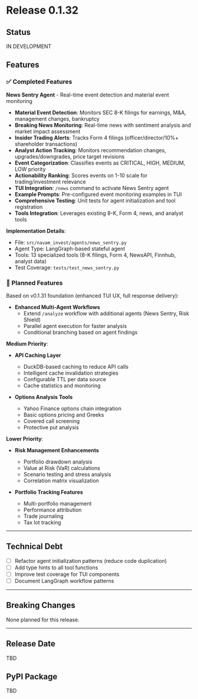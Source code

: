 # Release 0.1.32

## Status
IN DEVELOPMENT

## Features

### ✅ Completed Features

**News Sentry Agent** - Real-time event detection and material event monitoring
- **Material Event Detection**: Monitors SEC 8-K filings for earnings, M&A, management changes, bankruptcy
- **Breaking News Monitoring**: Real-time news with sentiment analysis and market impact assessment
- **Insider Trading Alerts**: Tracks Form 4 filings (officer/director/10%+ shareholder transactions)
- **Analyst Action Tracking**: Monitors recommendation changes, upgrades/downgrades, price target revisions
- **Event Categorization**: Classifies events as CRITICAL, HIGH, MEDIUM, LOW priority
- **Actionability Ranking**: Scores events on 1-10 scale for trading/investment relevance
- **TUI Integration**: `/news` command to activate News Sentry agent
- **Example Prompts**: Pre-configured event monitoring examples in TUI
- **Comprehensive Testing**: Unit tests for agent initialization and tool registration
- **Tools Integration**: Leverages existing 8-K, Form 4, news, and analyst tools

**Implementation Details**:
- File: `src/navam_invest/agents/news_sentry.py`
- Agent Type: LangGraph-based stateful agent
- Tools: 13 specialized tools (8-K filings, Form 4, NewsAPI, Finnhub, analyst data)
- Test Coverage: `tests/test_news_sentry.py`

### 🚧 Planned Features

Based on v0.1.31 foundation (enhanced TUI UX, full response delivery):

- **Enhanced Multi-Agent Workflows**
  - Extend `/analyze` workflow with additional agents (News Sentry, Risk Shield)
  - Parallel agent execution for faster analysis
  - Conditional branching based on agent findings

**Medium Priority**:
- **API Caching Layer**
  - DuckDB-based caching to reduce API calls
  - Intelligent cache invalidation strategies
  - Configurable TTL per data source
  - Cache statistics and monitoring

- **Options Analysis Tools**
  - Yahoo Finance options chain integration
  - Basic options pricing and Greeks
  - Covered call screening
  - Protective put analysis

**Lower Priority**:
- **Risk Management Enhancements**
  - Portfolio drawdown analysis
  - Value at Risk (VaR) calculations
  - Scenario testing and stress analysis
  - Correlation matrix visualization

- **Portfolio Tracking Features**
  - Multi-portfolio management
  - Performance attribution
  - Trade journaling
  - Tax lot tracking

---

## Technical Debt

- [ ] Refactor agent initialization patterns (reduce code duplication)
- [ ] Add type hints to all tool functions
- [ ] Improve test coverage for TUI components
- [ ] Document LangGraph workflow patterns

---

## Breaking Changes

None planned for this release.

---

## Release Date
TBD

## PyPI Package
TBD
